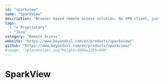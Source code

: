 ```yaml
---
id: "sparkview"
name: "SparkView"
description: "Browser-based remote access solution. No VPN client; just deploy the software in the DMZ. Access VMs, desktops, servers, and apps anytime, anywhere, without complex and costly client rollouts or user management."
tags:
  - "⊘ Proprietary"
  - "Java"
category: "Remote Access"
website: "https://www.beyondssl.com/en/products/sparkview/"
github: "https://www.beyondssl.com/en/products/sparkview/"
#image: "/placeholder.svg?height=300&width=400"
---
```


# SparkView

